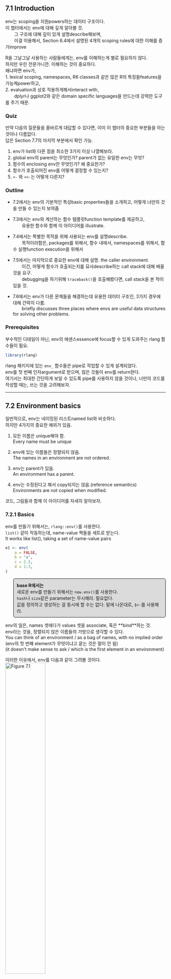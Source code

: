 7.1 Introduction
----------------

env는 scoping을 지원powers하는 데이터 구조이다. <br /> 이 챕터에서는 env에 대해 깊게 알아볼 것. <br />   그 구조에 대해 깊이 있게 설명describe해보며, <br />   이걸 이용해서, Section 6.4에서 설명된 4개의 scoping rules에 대한 이해를 증가improve

R을 그날그날 사용하는 사람들에게는, env를 이해하는게 별로 필요하지 않다. <br /> 하지만 우린 전문가니깐. 이해하는 것이 중요하다. <br /> 왜냐하면 env가, <br /> 1. lexical scoping, namespaces, R6 classes과 같은 많은 R의 특징들features을 가능케power하고, <br /> 2. evaluation과 상호 작용하게해서interact with, <br />   dplyr나 ggplot2와 같은 domain specific languages을 만드는데 강력한 도구를 주기 때문.

### Quiz

만약 다음의 질문들을 올바르게 대답할 수 있다면, 이미 이 챕터의 중요한 부분들을 아는 것이나 다름없다. <br /> 답은 Section 7.7의 마지막 부분에서 확인 가능.

1.  env가 list와 다른 점을 최소한 3가지 이상 나열해보라. <br />
2.  global env의 parent는 무엇인가? parent가 없는 유일한 env는 무엇? <br />
3.  함수의 enclosing env란 무엇인가? 왜 중요한가? <br />
4.  함수가 호출되어진 env를 어떻게 결정할 수 있는지? <br />
5.  `<-` 와 `<<-`는 어떻게 다른지?

### Outline

-   7.2에서는 env의 기본적인 특성basic properties들을 소개하고, 어떻게 너만의 것을 만들 수 있는지 보여줌

-   7.3에서는 env와 계산하는 함수 템플릿function template를 제공하고, <br />   유용한 함수와 함께 이 아이디어를 illustrate.

-   7.4에서는 특별한 목적을 위해 사용되는 env를 설명describe. <br />   목적이라함은, packages를 위해서, 함수 내에서, namespaces를 위해서, 함수 실행function execution을 위해서

-   7.5에서는 마지막으로 중요한 env에 대해 설명. the caller environment. <br />   이건, 어떻게 함수가 호출되는지를 묘사describe하는 call stack에 대해 배울 것을 요구. <br />   debugging을 하기위해 `traceback()`을 호출해봤다면, call stack을 본 적이 있을 것.

-   7.6에서는 env가 다른 문제들을 해결하는데 유용한 데이터 구조인, 3가지 경우에 대해 간략히 다룸. <br />   briefly discusses three places where envs are useful data structures for solving other problems.

### Prerequisites

부수적인 디테일이 아닌, env의 에센스essence에 focus할 수 있게 도와주는 rlang 함수들이 필요.

``` r
library(rlang)
```

rlang 패키지에 있는 `env_` 함수들은 pipe로 작업할 수 있게 설계되었다. <br /> env를 첫 번째 인자argument로 받으며, 많은 것들이 env를 return한다. <br /> 여기서는 최대한 간단하게 보일 수 있도록 pipe를 사용하지 않을 것이나, 너만의 코드를 작성할 때는, 쓰는 것을 고려해보자.

------------------------------------------------------------------------

7.2 Environment basics
----------------------

일반적으로, env는 네이밍된 리스트named list와 비슷하다. <br /> 하지만 4가지의 중요한 예외가 있음.

1.  모든 이름은 unique해야 함. <br /> Every name must be unique

2.  env에 있는 이름들은 정렬되지 않음. <br /> The names in an environment are not ordered.

3.  env는 parent가 있음. <br /> An environment has a parent.

4.  env는 수정된다고 해서 copy되지는 않음.(reference semantics) <br /> Environments are not copied when modified.

코드, 그림들과 함께 이 아이디어를 자세히 알아보자.

### 7.2.1 Basics

env를 만들기 위해서는, `rlang::env()`를 사용한다. <br /> `list()` 같이 작동하는데, name-value 짝들을 세트로 받는다. <br /> It works like list(), taking a set of name-value pairs

``` r
e1 <- env(
    a = FALSE,
    b = "a",
    c = 2.3,
    d = 1:3,
)
```

<style>
p.comment {
background-color: #DBDBDB;
padding: 10px;
border: 1px solid black;
margin-left: 25px;
border-radius: 5px;
}
</style>
<p class="comment">
<strong>base R에서는</strong> <br /> 새로운 env를 만들기 위해서는 <code>new.env()</code>를 사용한다. <br /> <code>hash</code>나 <code>size</code>같은 parameter는 무시해라. 필요없다. <br /> 값을 정의하고 생성하는 걸 동시에 할 수는 없다. 밑에 나온대로, <code>$&lt;-</code>를 사용해라.
</p>
env의 일은, names 셋에다가 values 셋을 associate, 혹은 **bind**하는 것. <br /> env라는 것을, 정렬되지 않은 이름들의 가방으로 생각할 수 있다. <br /> You can think of an environment / as a bag of names, with no implied order <br /> (env의 첫 번째 element가 무엇이냐고 묻는 것은 말이 안 됨) <br /> (it doesn't make sense to ask / which is the first element in an environment)

이러한 이유에서, env를 다음과 같이 그려볼 것이다. <br /> <img src="https://d33wubrfki0l68.cloudfront.net/f5dbd02f5235283e78decdd4f18692b40f1ddf42/c5683/diagrams/environments/bindings.png" alt="Figure 7.1" style="width:50.0%" />

Section 2.5.2에서 다룬 것과 같이, env는 reference semantics를 가지고 있다. <br /> environments have reference semantics. <br /> 대부분의 R 오브젝트들과는 달리, 이걸 수정하면, copy를 만들지 않고, 즉시 수정됨. <br /> when you modify them, you modify them in place, and don't create a copy.

이게 무엇을 암시하냐면, envs가 그들 자체themselves를 contain할 수 있다는 것. <br /> One important implication is that environments can contatin themselves.

``` r
e1$d <- e1
```

<img src="https://d33wubrfki0l68.cloudfront.net/0d41862821d3226c38b73f78a530117349b7344a/abb88/diagrams/environments/loop.png" alt="Figure 7.2" style="width:50.0%" />

env를 프린팅해보면 그냥 메모리 주소memory address만 표시된다. 별로 쓸모가 없음.

``` r
e1
## <environment: 0x0000000013c71c38>
```

대신에 `env_print()`를 사용하면 좀 더 정보를 준다.

``` r
env_print(e1)
## <environment: 0000000013C71C38>
## parent: <environment: global>
## bindings:
##  * a: <lgl>
##  * b: <chr>
##  * c: <dbl>
##  * d: <env>
```

`env_names()`를 사용하면, 현재의 bindings를 주고 있는 캐릭터 벡터character vector를 얻을 수 있다. <br /> You can use env\_names() to get a character vector / giving the current bindings

``` r
env_names(e1)
## [1] "a" "b" "c" "d"
```

<p class="comment">
<strong>base R에서는</strong> <br /> 3.2.0 이후 버전에서는 <code>names()</code>를 사용하면, env의 bindings의 리스트를 준다. <br /> 3.1.0 혹은 그 이전 버전에서는, <code>ls()</code>에다가 <code>all.names = TRUE</code>라고 옵션을 줘야 모든 bindings를 보여줌. <br /> 이게 가끔 하던 <code>rm(list = ls())</code>의 의미였군.. 변수들 다 없앨 때 쓰던..
</p>
### 7.2.2 Important environments

Section 7.4에서 특별한 env에 대해서 자세하게 다뤄볼 것인데, 여기서는 2개만 미리 하겠다. <br /> current env, 혹은 `current_env()`는, 코드가 현재 실행되고 있는 env다. <br />   is the environment in which code is currently executing. <br /> experimenting interactively할 때에는, 보통 그건 global env.이다. 혹은 `global_env()` <br /> (역자: 어떻게 해석해야할지 모르겠음. 그러니깐 그냥 우리가 평소 쓰는 그것이 global env라는 것 같은데. <br /> 원문: When you're experimenting interactively, that's usually the global environment, or global\_env().) <br /> global env는 가끔 workspace라고 불린다. 왜냐하면 이 곳에서 모든 interactive 계산이 일어나기 때문. <br /> interactive( = outside of a function)

그러니깐 내가 이해를 해본대로 써보자면, <br /> 우리가 이 때까지 늘상 해왔던 단순한 계산, 할당 이런 것들이 다 interactive computation인데, <br /> 이게 일어나는 곳이 global env이고, worskpace임.

env들을 비교하기 위해서는, `==`가 아닌, `identical()`을 이용해야 한다. <br /> 왜냐하면 `==`는 벡터화된 연산자vectorised operator인데, env는 벡터가 아니기 때문이다.

``` r
identical(global_env(), current_env())
## [1] TRUE

global_env() == current_env()
## Error in global_env() == current_env(): atomic과 리스트 타입들에 대해서만 비교(1)가 가능합니다
```

<p class="comment">
<strong>base R에서는</strong> <br /> global env는 <code>globalenv()</code>를 통해서, current env는 <code>environment()</code>를 통해서 접근 가능. <br /> global env는 <code>Rf\_GlobalEnv</code> 혹은 <code>.GlobalEnv</code>로 프린트된다.
</p>
### 7.2.3 Parents

모든 env는 **parent**를 가지고 있다. 또다른 env임. <br /> 다이어그램에서, parent는 작은 옅은 파란색 원으로 표시되고, 또다른 env를 화살표로 가리키고 있다. <br /> In diagrams, the parent is shown as a small pale blue circle and arrow that points to another env.

parent는 lexical scoping을 implement하기 위해 사용된 것. <br /> 만약에 env 안에서 name이 발견되지 않는다면, R은 그것의 parent를 확인해볼 것이다. <br /> `env()`에서 unnamed argument를 공급해줌으로써, parent env를 설정할 수 있다. <br /> 만약에 공급해주지 않는다면, 디폴트로 current env가 된다. current env가 parent env가 된다는 뜻 <br /> 아래의 코드에서, `e2b`의 parent는 `e2a`이다.

``` r
e2a <- env(d = 4, e = 5)
e2b <- env(e2a, a = 1, b = 2, c = 3)
```

<img src="https://d33wubrfki0l68.cloudfront.net/336e61bf494a6424484b8b2685a440a7db1566bf/59bce/diagrams/environments/parents.png" alt="Figure 7.3" style="width:50.0%" />

공간을 아끼기 위해, ancestors를 다 그리진 않을거다. <br /> 그냥 옅은 파란색 원을 볼 때마다, parent env가 어딘가에 있다는 것만 기억해라. <br /> 화살표가 향한 곳이, parent env.

env의 parent를 `env_parent()`를 통해서 찾을 수 있다.

``` r
env_parent(e2b)
## <environment: 0x0000000018ba0ed0>
env_parent(e2a)
## <environment: R_GlobalEnv>
```

그런데 딱히 `e2a`라고 딱 나오는게 아니고, 주소가 같게 나온다. <br /> `env_print()`에서 찾을 수 있던 주소. <br /> 그거랑 같게 나옴.

parent가 없는 단 하나의 env가 있다. **empty** env. <br /> 텅 비어있는 파란색 원을 가지고 있는 애인데, 얘가 `R_EmptyEnv`다. 이건 R이 사용하는 이름임. <br /> 공간이 허락할 때만 이 empty env를 그려놓겠다.

``` r
e2c <- env(empty_env(), d = 4, e = 5)
e2d <- env(e2c, a = 1, b = 2, c = 3)
```

<img src="https://d33wubrfki0l68.cloudfront.net/ff7bec1ccb1455917a6c9d0f44f114ef5c78519f/39793/diagrams/environments/parents-empty.png" alt="Figure 7.4" style="width:50.0%" />

모든 env의 ancestors는 결국에는, empty env와 함께 종료된다. <br /> `env_parents()`를 이용해서 모든 ancestors를 볼 수 있다.

``` r
env_parents(e2b)
## [[1]]   <env: 0000000018BA0ED0>
## [[2]] $ <env: global>
env_parent(e2d)
## <environment: 0x00000000190656e0>
```

디폴트로, `env_parents()`는 global env에 다다르면 멈춘다. <br /> global env의 ancestors는 모든 attach된 패키지를 포함하고 있기 때문에, 이게 유용하다. <br /> `env_parents()`의 디폴트를, empty env까지 찾게끔 바꿔보면 이걸 확인해볼 수 있다. <br /> Section 7.4.1에서 이 env들을 다시 확인해볼 것이다.

``` r
env_parents(e2b, last = empty_env())
##  [[1]]   <env: 0000000018BA0ED0>
##  [[2]] $ <env: global>
##  [[3]] $ <env: package:rlang>
##  [[4]] $ <env: package:stats>
##  [[5]] $ <env: package:graphics>
##  [[6]] $ <env: package:grDevices>
##  [[7]] $ <env: package:utils>
##  [[8]] $ <env: package:datasets>
##  [[9]] $ <env: package:methods>
## [[10]] $ <env: Autoloads>
## [[11]] $ <env: package:base>
## [[12]] $ <env: empty>
```

<p class="comment">
<strong>base R에서는</strong> <br /> <code>parent.env()</code>를 사용해서 env의 parent를 찾는다. <br /> 모든 ancestors를 return해주는 그런 base 함수는 없음.
</p>
### 7.2.4 Super assignment, `<<-`

env의 ancestors는, `<<-`와 중요한 관계가 있다. <br /> The ancestors of an environment / have an important relationship to &lt;&lt;-.

보통의 할당regular assignment, `<-`는, 항상 current env에서 변수를 생성create한다. <br /> Regular assignment, &lt;-, always creates a variable in the current env.

Super assignment, `<<-`는 절대 current env에서 변수를 생성하지는 않고, <br />   대신에 parent env에서 발견된, 존재하는 변수를 수정한다. <br />   but instead modifies an existing variable / found in a parent env.

``` r
x <- 0
f <- function() {
    x <<- 1
}
f()
x
## [1] 1
```

만약, `<<-`가 존재하는 변수를 찾지 못한다면, global env에서 하나 만들 것이다. <br /> 이건 보통 원치 않은 것인데, 왜냐하면 global 변수는 함수들 간의 뚜렷하지 않은 의존성을 유발하기 때문. <br /> This is usually undesirable, because global variables introduce non-obvious dependencies btw functions.

`<<-`는 대부분 보통 function factory와 함께 사용될 것이다. Section 10.2.4에서 다룸.

### 7.2.5 Getting and setting

리스트 때와 같은 방법으로, $와 \[\[를 이용해서 env의 elements를 get, set할 수 있다.

``` r
e3 <- env(x = 1, y =2)
e3$x
## [1] 1
e3$z <- 3
e3[["z"]]
## [1] 3
```

하지만 `[[`를 숫자 인덱스와는 쓸 수 없고, `[`도 사용할 수는 없다. <br /> (env에서는 order가 없다고 했으니깐 뭐)

``` r
e3[[1]]
## Error in e3[[1]]: wrong arguments for subsetting an environment
e3[c("x", "y")]
## Error in e3[c("x", "y")]: 객체의 타입 'environment'는 부분대입할 수 없습니다
```

`$`와 `[[`는 만약 binding이 존재하지 않는다면, `NULL`을 return할 것이다. <br /> 에러를 얻길 원한다면, `env_get()`를 사용해라.

``` r
e3$xyz
## NULL
env_get(e3, "xyz")
## Error in env_get(e3, "xyz"): 객체 'xyz'를 찾을 수 없습니다
```

binding이 존재하지 않는 경우에, 디폴트값을 얻도록 설정해놓을 수도 있다. <br /> default 인자argument를 사용해라.

``` r
env_get(e3, "xyz", default = NA)
## [1] NA
```

env에다가 bindings를 추가할 수 있는 2가지 방법이 있다. <br /> - `env_poke()`는 name(string으로 주어야함)과 value를 받는다.

``` r
env_poke(e3, "a", 100)
e3$a
## [1] 100
```

-   `env_bind()`는 여러 개의 값들을 bind할 수 있도록 해준다.

``` r
env_bind(e3, a = 10, b = 20)
env_names(e3)
## [1] "x" "y" "z" "a" "b"
```

binding 추가하는것에 대해봤고, <br /> env가 binding을 갖고 있는지를 `env_has()`를 통해서 확인할 수 있다.

``` r
env_has(e3, "a")
##    a 
## TRUE
```

리스트와는 다르게, element를 `NULL`로 설정한다고 해서 제거가 되는건 아니다. <br /> 왜냐하면 가끔씩 `NULL`을 refer하는 이름을 원할 수 있기 때문에. <br /> 이럴 때는 `env_unbind()`를 사용해라.

``` r
e3$a <- NULL
env_has(e3, "a")
##    a 
## TRUE

env_unbind(e3, "a")
env_has(e3, "a")
##     a 
## FALSE
```

name을 unbinding하는 것은, 오브젝트를 삭제하지는 않는다. <br /> 그건 garbage collector의 일이고, 이름이 묶여있지 않은 오브젝트들은 자동적으로 삭제하는 애들. <br /> 이 작업은 Section 2.6에 자세하게 설명되어 있다.

<p class="comment">
<strong>base R에서는</strong> <br /> <code>get()</code>, <code>assign()</code>, <code>exists()</code>, <code>rm()</code>을 봐보아라. <br /> 이것들은 current env와 interactively하게 사용할 수 있도록 디자인되어 있다. <br /> 그래서 다른 env들과 작업할 때는 좀 투박하다. <br /> 그리고 <code>inherits</code> 인자argument에 대해서 알아두어라. <br /> 이건 디폴트로 <code>TRUE</code>인데, 기본 환경base equivalents에서, <br />   제공supplied된 env와 이 env의 모든 ancestors를 검색inspect할 것이라는 뜻.
</p>
### 7.2.6 Advanced bindings

`env_bind()`의 이색적 변형exotic variants가 2개 더 있다.

1.  `env_bind_lazy()`는 **delayed bindings**를 만든다. <br /> 접근이 처음으로 되었을 때, evaluated되는 애들. <br /> 더 자세하게 살펴보면, delayed bindings는 promises를 만드는데, 그래서 함수 인자들과 같이 행동behave한다. <br /> Behind the scenes, delayed bindings create promises, so behave in the same way as function arguments.

그러니깐 호출이 되어서 정말 필요할 때까지는 evaluate하지는 않는 것임.

``` r
env_bind_lazy(current_env(), b = {Sys.sleep(1); 1})

system.time(print(b))
## [1] 1
##    user  system elapsed 
##       0       0       1
system.time(print(b))
## [1] 1
##    user  system elapsed 
##       0       0       0
```

그러니깐 처음에는 접근하는데 Sys.sleep()의 값만큼 시간이 걸렸는데, 한 번 evaluated이 되고 난 이후에는 <br /> 바로바로 접근access이 가능.

delayed bindings의 가장 중요한 사용은 `autoload()`에서 이루어진다. <br /> R 패키지가 데이터셋을 제공할 수 있도록 해주는 것이 `autoload()`. <br /> 메모리에 로드되어있는 것처럼 행동behave하는데, 사실은 필요할 때에만 디스크에서 로드되는 것.

1.  `env_bind_active()`는 **active bindings**를 만든다. 얘들은 접근될 때마다 re-computed

``` r
env_bind_active(current_env(), z1 = function(val) runif(1))
z1
## [1] 0.8666842
z1
## [1] 0.3391171
```

active bindings는 R6의 active fields를 implement할 때 사용된다. Section 14.3.2에서 배우게 됨.

<p class="comment">
<strong>base R에서는</strong> <br /> <code>?delayedAssign()</code>과 <code>?makeActiveBinding()</code>을 보아라.
</p>
### 7.2.7 Exercises

------------------------------------------------------------------------

7.3 Recursing over environments
-------------------------------

하나의 env의 모든 ancestors를 조작operate하고 싶다면, 보통 recursive 함수를 작성하는게 편리하다. <br /> 이 섹션에서는 env에 대해 새롭게 배운 지식을 적용해서, <br />   name을 받는 함수를 작성하는데, 그 name이 어디에 정의되어있는지 env를 찾는 것을, <br />   R의 regular scoping rules를 이용해 `where()`로 찾아본다. <br /> This section shows you how, applying your new knowledge of environments to write a function <br /> that given a name, finds the environment where() that name is defined, using R's regular scoping rules. <br /> 이해가 안 되어도 쭉쭉 읽어보고 다시 읽어보자.

`where()`의 정의는 단순straightforward하다. <br /> 2개의 arguments를 가지며, 하나는 찾아볼 name(문자열string으로), <br />   다른 하나는 어떤 env에서부터 찾아볼지. <br /> (여기 나오는 `caller_env()`가 왜 좋은 디폴트인지 7.5에서 배우게 될 것)

``` r
where <- function(name, env = caller_env()){
  if (identical(env, empty_env())) {
    # Base case
    stop("Can't find ", name, call. = FALSE)
  } else if (env_has(env, name)) {
    # Success case
    env
  } else {
    # Recursive case
    where (name, env_parent(env))
  }
}
```

3가지 케이스가 있다.

-   base case: empty env까지 다다랐는데 binding을 못 찾은 것. <br /> 더 갈 곳이 없어서 error가 나옴. <br />
-   successful case: env에 name이 존재해서, env를 return <br />
-   recursive case: env에서 이름이 발견되지 않아서, parent를 시도해봄. <br />

이 3가지 케이스들을, 3개의 예시와 함께 illustrate해보자.

``` r
where("yyy")
## Error: Can't find yyy
x <- 5
where("x")
## <environment: R_GlobalEnv>
where("mean")
## <environment: base>
```

그림을 통해 보면 좀 더 이해가 쉬울 수도 있다. <br /> 다음의 코드와 다이어그램 같이, 2개의 envs가 있다고 상상해보자.

``` r
e4a <- env(empty_env(), a = 1, b = 2)
e4b <- env(e4a, x = 10, a = 11)
```

<img src="https://d33wubrfki0l68.cloudfront.net/9fab27eb096eb643a391f207daeabbb023813c30/7e894/diagrams/environments/where-ex.png" alt="Figure 7.5" style="width:50.0%" />

-   `where("a", e4b)`는 `e4b`에서 `a`를 찾을 것. <br />
-   `where("b", e4b)`는 `e4b`에서 `b`를 못 찾아서, parent인 `e4a`에서 찾아볼 것이고, 거기서 찾음. <br />
-   `where('c", e4b)`는 `e4b`에서 찾아보고, `e4a`에서 찾아보고, empty env에 다다라서 error를 throw.

envs들에 대해서는 반복적으로recursively 작업하는 것은 자연스럽다. <br /> 그래서 `where()`을 유용한 템플릿으로 쓸 수 있다. <br /> `where()`에서 특정한 것들만 빼면 구조를 좀 더 명확하게 볼 수 있다.

``` r
f <- function(..., env = caller_env()) {
  if (identical(env, empty_env())) {
    # Base case
  } else if (success) {
    # Success case
  } else {
    # Recursive case
    f (..., env = env_parent(env))
  }
}
```

<p class="comment">
<strong>Iteration versus recursion</strong> <br /> 위에 한 recursion 대신에 루프를 쓰는 것도 가능하다. <br /> 내 생각에는 recursive version이 더 쉬운 것 같은데, <br /> 만약에 recursive functions를 많이 안 써봤다면 이게 더 쉽게 이해될 수도 있기에, 해보았다. <br /> <code> f2 &lt;- function(..., env = caller\_env()) { while (!identical(env, empty\_env())) { if (success) { \# success case return() } \# inspect parent env &lt;- env\_parent(env) }

    # base case

} </code>
</p>
### 7.3.1 Exercises

------------------------------------------------------------------------

7.4 Special Environments
------------------------

대부분의 env들은 너가 만드는게 아니라, R이 만든다. <br /> 이 섹션에서는 package env부터 시작해서 중요한 env들에 대해 배운다. <br /> 그리고 함수function가 만들어질 때 함수에 bound되는, function env에 대해 배우고, <br /> 함수가 호출될 때마다 생겼다가 없어지는, ephemeral execution env에 대해 배운다. <br /> 1. package env, 2. function env, 3. execution env

마지막으로, package와 function env가 namespaces를 지원support하기 위해 어떻게 interact하는지, <br />     namespaces는 user가 어떤 다른 패키지들을 load했던 간에 패키지가 항상 같은 방식으로 행동하게끔 한다.

### 7.4.1 Package env와 search path

`library()`나 `require()`를 통해서 attach한 패키지들은 global env의 parents가 된다.<br /> immediate parent는 가장 최근에 attach한 패키지, 그리고 그 바로 위 parent는 2번 째로 최근에 attach한 패키지..이런 식 ![그림1](https://d33wubrfki0l68.cloudfront.net/038b2da4f5db1d2a8acaf4ee1e7d08d04ab36ebc/ac22a/diagrams/environments/search-path.png)

이런 식으로 parents를 거슬러 올라가다보면, 패키지들이 attach된 순서를 볼 수 있다. <br /> 이걸 **search path**라고 부르는데, <br />   이 env들에 있는 모든 오브젝트들을 top-level interactive workspace에서부터 찾을 수 있기 때문.<br />   because all objects in these environments / can be found from the top-level interactive workspace.

이 env들의 이름들을, `base::search()`를 통해서 혹은 env 그 자체들을 `rlang::search_envs()`를 통해서 확인할 수 있다.

``` r
search()
##  [1] ".GlobalEnv"        "package:rlang"     "package:stats"    
##  [4] "package:graphics"  "package:grDevices" "package:utils"    
##  [7] "package:datasets"  "package:methods"   "Autoloads"        
## [10] "package:base"
```

``` r
search_envs()
##  [[1]] $ <env: global>
##  [[2]] $ <env: package:rlang>
##  [[3]] $ <env: package:stats>
##  [[4]] $ <env: package:graphics>
##  [[5]] $ <env: package:grDevices>
##  [[6]] $ <env: package:utils>
##  [[7]] $ <env: package:datasets>
##  [[8]] $ <env: package:methods>
##  [[9]] $ <env: Autoloads>
## [[10]] $ <env: package:base>
```

search path의 마지막 2개 env들은 항상 같다. Autoloads 그리고 package:base

-   Autoloads env는 delayed bindings를 이용해서 메모리를 save한다. <br /> 어떻게? 패키지 오브젝트들(예를 들어, 큰 데이터셋)을 필요할 때만 로딩하는 방식으로.

-   `package:base` 혹은 그냥 base라고 하는 base env는, base 패키지의 env다. <br /> 이건 다른 패키지들의 로딩을 시동걸 수 있어야하기 때문에 특별하다. <br /> It is special because / it has to be able to bootstrap / the loading of all other packages. <br /> 이 base env는, `base_env()`를 통해 직접적으로 access할 수 있다.

`library()`를 통해서 다른 패키지를 로딩할 때, global env의 parent env가 다음과 같이 변한다. <br /> pkg:d가 추가된 것. ![그림2](https://d33wubrfki0l68.cloudfront.net/7c87a5711e92f0269cead3e59fc1e1e45f3667e9/0290f/diagrams/environments/search-path-2.png)

### 7.4.2 The function environment

함수function는, 그게 만들어질 때, current env를 bind한다. <br /> A function binds the current environment when it is created. <br /> 이걸 **function env**라고 부르는데, lexical scoping에 사용된다. <br /> 컴퓨터 언어에서는, 자신의 env를 캡쳐하는 함수들을 **closures**라고 부르는데, R에서는 함수가 자기자신의 env를 항상 bind한다. <br /> 그래서 R's documentation에서는 function이랑 closures랑 혼용해서 사용하는 것이다.

이 function env는 `fn_env()`를 통해서 얻을 수 있다.

``` r
y <- 1
f <- function(x) x + y
fn_env(f)
## <environment: R_GlobalEnv>
```

<details> <summary>base R에서는</summary> 함수 <code>f</code>의 env를 access하고 싶다면 <code>environment(f)</code>를 사용해라. </details> <br /> <br /> <br /> <br />

다이어그램에서는, 함수를 다음과 같이 env를 bind하고 있는 '반원이 붙은 네모'로 그릴 것이다. <br /> In diagrams, I'll draw a function as a rectangle with a rounded end that binds an environment. <img src="https://d33wubrfki0l68.cloudfront.net/cd8208b418ecbaf6ace1b6453b93fdf628173e01/68d59/diagrams/environments/binding.png" alt="그림3" style="width:50.0%" />

이 경우에 `f()`는, `f`라는 이름을 함수에 bind하는 env를(왼쪽으로 향한 화살표), bind한다.(오른쪽으로 향한 화살표) <br /> In this case, `f()` binds the environment that binds the name `f` to the function. <br /> (이 부분 이해하는게 여간 어려운 일이 아니다...화이팅해보자)

하지만 항상 이런건 아니다. 다음의 예를 보자. <br /> `g()`는 global env를 binds하고 있고, `g`는 새로운 env `e`에 bound되어 있다. <br /> (아래로 향한 화살표), (왼쪽으로 향한 화살표) <img src="https://d33wubrfki0l68.cloudfront.net/cd32bb2bc59dcfa579b0415ebac271f24c6a85fd/cde86/diagrams/environments/binding-2.png" alt="그림4" style="width:50.0%" />

binding하는 것과 bound되는 것은 미묘하지만 분명한 차이가 있다. <br /> 전자는 우리가 `g`를 어떻게 찾느냐 하는 것이고, 후자는 `g`가 그것의 변수들을 어떻게 찾느냐 하는 것임.

함수 `g`는 global env에서 우리가 찾는 것이고, `g`의 변수들이 있다면 e라는 env안에서 찾는 것.

### 7.4.3 Namespaces

위의 다이어그램을 보면, 어떤 패키지들을 로드시키냐에 따라 패키지의 parent env가 달라진다. <br /> 그럼 걱정이 된다. 패키지들이 다른 순서로 로드되어 있으면 패키지가 다른 함수를 찾는게 아닐까? <br /> **namespaces**의 목표는 이런 일이 생기지 않도록 하는 것이다. <br /> 그리고 어떤 패키지들이 attach되었던간에 같은 방식으로 작동하도록.

예를 들어서, `sd()`를 봐보자.

``` r
sd
## function (x, na.rm = FALSE) 
## sqrt(var(if (is.vector(x) || is.factor(x)) x else as.double(x), 
##     na.rm = na.rm))
## <bytecode: 0x0000000018c98918>
## <environment: namespace:stats>
```

`sd()`는 `var()`의 관점으로 정의되어 있다. sd() is defined in terms of var(). <br /> 그래서 만약에 global env에서, 혹은 다른 attach된 패키지 안의, `var()`이라고 불리는 어떤 함수에 의해, <br />   `sd()`의 결과가 영향받지 않을까 걱정할 수 있다. <br /> so you might worry that the result of sd() / would be affected / by any function called var() <br />   either in the global env, or in one of the other attached packages. <details> <summary>예를 들어,</summary>

``` r
sd(1:2)
## [1] 0.7071068
```

이 값을, `var()`을 새롭게 정의해놓는다면 바뀌지 않을까? 하고 걱정할 수 있음.

``` r
var <- function(x) x
var(1)
## [1] 1
```

이제 `var()`이라는 함수는 받은 그대로를 출력하는 함수

그래도 여전히 `sd()`는 바뀌지 않는다.

``` r
sd(1:2)
## [1] 0.7071068
```

</details> <br /> <br /> <br /> <br />

R은 앞서 설명한 함수 대(對) binding env를 이용해서, 이러한 문제를 피한다. <br /> R avoids this problem by taking advantage of the function versus binding env described above.

패키지에 있는 모든 함수들은, 한 쌍의 env와 결합associate되어 있다. <br /> package env와 namespace env.

1.  package env는 패키지에 대한 external interface. <br /> The package env is th external interface to the package. <br /> R user가 어떻게 attach된 패키지에서, 혹은 ::를 이용해서 함수를 찾는지. <br /> It's how you, the R user, find a function in an attached package or with `::`. <br /> package env의 parents는 search path에 의해 결정된다. <br />     즉, 패키지가 어떤 순서로 attach되었는지에 따라, package env의 parents가 결정된다.

2.  namespace env는 패키지에 대한 internal interface. <br /> package env가, 우리가 어떻게 함수를 찾는지를 컨트롤한다면, <br /> namespace env는 어떻게 그 함수가 그 안의 변수를 찾는지를 컨트롤.

정리해보면, package env는 우리가 함수를 찾을 때 쓰는 것이고, namespace env는 함수가 그 안의 변수를 찾을 때 쓰는 것이고. <br /> 근데 그렇다면, 어떤 함수가 다른 함수들을 찾을 수는 없는 것 아닌가? <br /> 내가 함수를 찾을 수는 있고, 함수가 그 안의 변수들을 찾을 수는 있는데, <br /> 함수가 다른 함수들을 찾을 수는 없잖아?

그래서 <br /> package env에 있는 모든 binding들은 namespace env에도 있다. <br /> 이렇게 모든 함수들이, 패키지 안의 다른 함수들을 사용할 수 있는 것. <br /> 하지만 몇몇 binding들은 namespace env에서만 출현occur한다. <br /> 이것들은 internal 혹은 non-exported 오브젝트들이라고 알려져있는데, 이것들 때문에 <br /> user가 internal implementation을 감출 수 있는 것hide이다.

이걸 그림으로 나타내보면, <img src="https://d33wubrfki0l68.cloudfront.net/d4fc3ef4f21f2cb0cd065933cba3005cc4b0ea3c/4c4b3/diagrams/environments/namespace-bind.png" alt="그림5" style="width:50.0%" />

다음으로, 모든 namespace env는 같은 set의 ancestors를 갖는다. <br />

-   각 namespace는 imports env를 갖는다. <br /> 패키지에 이용된 모든 함수들에 대한 bindings를 갖고 있는 env. <br /> imports env는 패키지 개발자에 의해, NAMESPACE 파일로 컨트롤된다.

-   모든 base 함수들을 explicit하게 importing하는 것은 귀찮다. <br /> 그래서 imports env의 parent는 base namespace. <br /> base namespace는 base env와 같은 bindings를 갖고 있는데, 다른 parent를 갖는다.

-   base namespace의 parent는 global env다. 이 말인즉슨, binding이 imports env에서 정의되지 않았다면, 패키지는 평소와 같은 방법으로 찾아볼 거라는 것. <br /> This means that if binding isn't defined in the imports env / the package will look for it in the usual way. <br /> 이건 보통 나쁜 방법이기 때문에, `R CMD check`가 자동적으로 이러한 코드에 대해서 경고한다. <br /> S3 메소드 디스패치가 작동하는 방법 때문에 필요했던 역사적인 이유가 있다.

위 3가지 논의를 그림으로 정리해보면, ![그림6](https://d33wubrfki0l68.cloudfront.net/3184a9827ac2c26c60f65680157241819f55e754/542c2/diagrams/environments/namespace-env.png)

그리고 이걸 전부다 종합해서, `sd()`의 예를 설명해보면, ![그림7](https://d33wubrfki0l68.cloudfront.net/fbbfd3b49bdbd3ca1913043233d48454ec27f14e/ae75a/diagrams/environments/namespace.png)

그래서 `sd()`가 `var`의 값을 찾아볼 때, 항상 패키지 user가 아닌, 패키지 developer가 결정해놓은 env의 sequence들을 찾아가게 된다. <br /> 그래서 package 코드는 user가 어떤 패키지들을 attach시켜놨던간에 항상 같은 방식으로 작동하도록 보장받는 것이다.

위 그림을 보면 알다시피 패키지와 namespace env간에 직접적이 링크direct link는 없다. function env를 통해서만 링크는 정의된다.

### 7.4.4 Execution environments

마지막으로 다뤄야할 중요한 주제는 execution env다. <br /> 다음의 함수를 처음 실행시켜보면 무엇이 나올까? 2번째로 실행시켜보면?

``` r
g <- function(x) {
  if (!env_has(current_env(), "a")) {
    message("Defining a")
    a <- 1
  } else {
    a <- a + 1
  }
  a
}
```

계속 읽기전에 한 번 생각해보자.

``` r
g(10)
## Defining a
## [1] 1
```

``` r
g(10)
## Defining a
## [1] 1
```

이 함수는 같은 값을 계속 return하는데, Section 6.4.3에서 다루었던 fresh start principle 때문이다. <br /> 함수가 호출될 때마다 host execution에 새로운 env가 생긴다. <br /> 이건 execution env라고 부르고, 이것의 parent는 function env다.

좀 더 간단한 예와 함께 이 과정을 설명해보자. <br /> execution env는 function env를 통해 찾을 수 있다.

``` r
h <- function(x) {
  a <- 2
  x + a
}

y <- h(1)
```

<img src="https://d33wubrfki0l68.cloudfront.net/862b3606a4a218cc98739b224521b649eeac6082/5d3e9/diagrams/environments/execution.png" alt="그림8" style="width:50.0%" />

1.  에서처럼, 우리가 `y <- h(1)`이라고 함수를 호출하면, execution env가 생겨서 `x`에다가 1을 assign. <br />
2.  에서처럼, 이 execution env안에서 `a`에다가 2를 assign. <br />
3.  에서처럼, execution env는 사라지고, `y`에다가 3을 return하면서 함수가 complete.

그림에서, execution env의 parent가 function env라는 것을 확인할 수 있다.

execution env는 보통 ephemeral하다. 쓰고나면 없어진다. <br /> 함수가 완료되고 나면, env는 garbage collected된다. <br /> 몇 가지 방법으로 이걸 더 오래남게끔 할 수는 있다. <br /> 첫 번째는 explicit하게 return하는 것.

``` r
h2 <- function(x) {
  a <- x * 2
  current_env()
}

e <- h2(x = 10)
env_print(e)
## <environment: 0000000018ABB688>
## parent: <environment: global>
## bindings:
##  * a: <dbl>
##  * x: <dbl>
```

``` r
fn_env(h2)
## <environment: R_GlobalEnv>
```

여기서도 `h2`의 execution env의 parent가 global env라는 걸 볼 수 있다. function env가 global env이기 때문.

두 번째 방법은 함수같이, env가 binding된 object를 return하도록 하는 것. <br /> Another way to capture it is to return an object with a binding to that environment, like a function. <br /> 다음의 예는 function factory를 사용해서 이 아이디어를 illustrate한다. <br /> `plus()`라는 function factory를 이용해서, `plus_one()`이라는 함수를 만들어볼 것임.

``` r
plus <- function(x) {
  function(y) x + y
}

plus_one <- plus(1)
plus_one
## function(y) x + y
## <environment: 0x00000000185c1950>
```

다이어그램을 보면, `plus_one()`의 enclosing env가 `plus()`의 execution env라서 조금 복잡하다. <img src="https://d33wubrfki0l68.cloudfront.net/853b74c3293fae253c978b73c55f3d0531d746c5/6ffd5/diagrams/environments/closure.png" alt="그림9" style="width:50.0%" />

우리가 `plus_one()`을 호출하면 무슨 일이 일어나는지? <br /> `plus_one()`의 execution env는, 캡쳐된 `plus()`의 execution env를 parent로 가질 것이다. <br /> What happens when we call plus\_one()? <br /> Its execution environment will have / the captured execution env of plus() as its parent. <br /> 그래서 `plus()`의 execution env가 더 오래 남아있다. ![그림10](https://d33wubrfki0l68.cloudfront.net/66676485e6a22c807c19b0c54c8fda6bd1292531/3526e/diagrams/environments/closure-call.png)

function factory에 대해서는 Section 10.2에서 자세하게 배운다.

7.5 Call stacks
---------------

마지막으로 설명해야할 env는, caller env. <br /> rlang::caller\_env()로 access할 수 있다. <br /> 함수가 호출되는 곳의 env를 공급해준다. 그래서 함수가 어떻게 만들어지에 따라 달라지는게 아니고, 함수가 어떻게 호출되어지느냐에 따라 달라진다. <br /> 위에서 봤듯이, env를 argument로 받는 함수를 작성할 때, 유용한 디폴트이다.

<details> <summary>base R</summary> `parent.frame()`이랑 `caller_env()`와 같은 것이다. 이름은 frame인데, frame이 아니라 env를 return한다. </details> <br /> <br /> <br /> <br />

caller env를 충분히 이해하기 위해서는, 2개의 연관된 개념들concepts을 다루어야 한다. **frame**으로 만들어진 **call stack**. <br /> 함수를 실행하는 것은, 2가지 타입들의 context를 만든다. <br /> Executing a function creates two types of context. <br /> 이미 하나는 배웠다. execution env. <br /> 이건 function env의 child. 그리고 이건 함수를 어디에 만들어지는지에 따라 결정된다. <br /> 또 다른 하나는 call stack. 얘는 함수를 어디에 호출되어지는지에 따라 결정됨.

### 7.5.1 Simple call stacks

간단한 sequence of calls를 illustrate해보자: f()는 g()를, g()는 h()를 call한다. <br />

``` r
f <- function(x) {
  g(x = 2)
}

g <- function(x) {
  h(x = 3)
}

h <- function(x) {
  stop()
}
```

R에서 call stack을 가장 흔하게 보는 방법은, error가 발생했을때 traceback()을 살펴보는 것이다.

``` r
f(x = 1)
```

``` r
traceback()
```

    ## No traceback available
